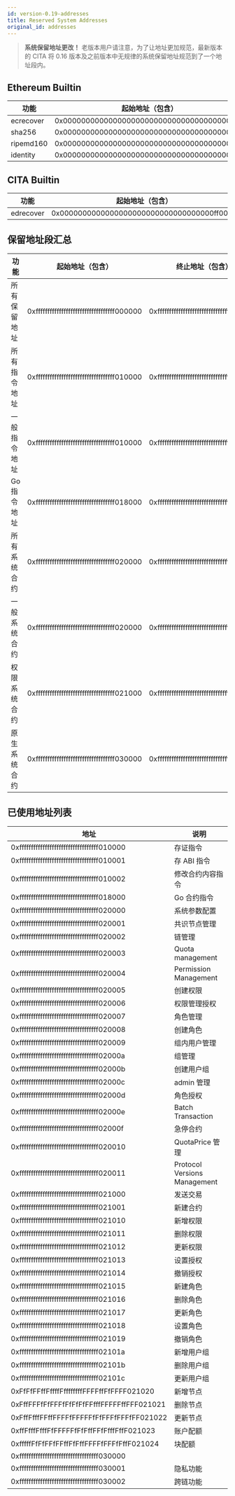 ```yaml
---
id: version-0.19-addresses
title: Reserved System Addresses
original_id: addresses
---
```

> **系统保留地址更改！** 老版本用户请注意，为了让地址更加规范，最新版本的 CITA 将 0.16 版本及之前版本中无规律的系统保留地址规范到了一个地址段内。

## Ethereum Builtin

| 功能        | 起始地址（包含）                                   |
| --------- | ------------------------------------------ |
| ecrecover | 0x0000000000000000000000000000000000000001 |
| sha256    | 0x0000000000000000000000000000000000000002 |
| ripemd160 | 0x0000000000000000000000000000000000000003 |
| identity  | 0x0000000000000000000000000000000000000004 |

## CITA Builtin

| 功能        | 起始地址（包含）                                   |
| --------- | ------------------------------------------ |
| edrecover | 0x0000000000000000000000000000000000ff0001 |

## 保留地址段汇总

| 功能      | 起始地址（包含）                                   | 终止地址（包含）                                   |
| ------- | ------------------------------------------ | ------------------------------------------ |
| 所有保留地址  | 0xffffffffffffffffffffffffffffffffff000000 | 0xffffffffffffffffffffffffffffffffffffffff |
| 所有指令地址  | 0xffffffffffffffffffffffffffffffffff010000 | 0xffffffffffffffffffffffffffffffffff01ffff |
| 一般指令地址  | 0xffffffffffffffffffffffffffffffffff010000 | 0xffffffffffffffffffffffffffffffffff0100ff |
| Go 指令地址 | 0xffffffffffffffffffffffffffffffffff018000 | 0xffffffffffffffffffffffffffffffffff018fff |
| 所有系统合约  | 0xffffffffffffffffffffffffffffffffff020000 | 0xffffffffffffffffffffffffffffffffff02ffff |
| 一般系统合约  | 0xffffffffffffffffffffffffffffffffff020000 | 0xffffffffffffffffffffffffffffffffff0200ff |
| 权限系统合约  | 0xffffffffffffffffffffffffffffffffff021000 | 0xffffffffffffffffffffffffffffffffff0210ff |
| 原生系统合约  | 0xffffffffffffffffffffffffffffffffff030000 | 0xffffffffffffffffffffffffffffffffff03ffff |

## 已使用地址列表

| 地址                                         | 说明                           |
| ------------------------------------------ | ---------------------------- |
| 0xffffffffffffffffffffffffffffffffff010000 | 存证指令                         |
| 0xffffffffffffffffffffffffffffffffff010001 | 存 ABI 指令                     |
| 0xffffffffffffffffffffffffffffffffff010002 | 修改合约内容指令                     |
| 0xffffffffffffffffffffffffffffffffff018000 | Go 合约指令                      |
| 0xffffffffffffffffffffffffffffffffff020000 | 系统参数配置                       |
| 0xffffffffffffffffffffffffffffffffff020001 | 共识节点管理                       |
| 0xffffffffffffffffffffffffffffffffff020002 | 链管理                          |
| 0xffffffffffffffffffffffffffffffffff020003 | Quota management             |
| 0xffffffffffffffffffffffffffffffffff020004 | Permission Management        |
| 0xffffffffffffffffffffffffffffffffff020005 | 创建权限                         |
| 0xffffffffffffffffffffffffffffffffff020006 | 权限管理授权                       |
| 0xffffffffffffffffffffffffffffffffff020007 | 角色管理                         |
| 0xffffffffffffffffffffffffffffffffff020008 | 创建角色                         |
| 0xffffffffffffffffffffffffffffffffff020009 | 组内用户管理                       |
| 0xffffffffffffffffffffffffffffffffff02000a | 组管理                          |
| 0xffffffffffffffffffffffffffffffffff02000b | 创建用户组                        |
| 0xffffffffffffffffffffffffffffffffff02000c | admin 管理                     |
| 0xffffffffffffffffffffffffffffffffff02000d | 角色授权                         |
| 0xffffffffffffffffffffffffffffffffff02000e | Batch Transaction            |
| 0xffffffffffffffffffffffffffffffffff02000f | 急停合约                         |
| 0xffffffffffffffffffffffffffffffffff020010 | QuotaPrice 管理                |
| 0xffffffffffffffffffffffffffffffffff020011 | Protocol Versions Management |
| 0xffffffffffffffffffffffffffffffffff021000 | 发送交易                         |
| 0xffffffffffffffffffffffffffffffffff021001 | 新建合约                         |
| 0xffffffffffffffffffffffffffffffffff021010 | 新增权限                         |
| 0xffffffffffffffffffffffffffffffffff021011 | 删除权限                         |
| 0xffffffffffffffffffffffffffffffffff021012 | 更新权限                         |
| 0xffffffffffffffffffffffffffffffffff021013 | 设置授权                         |
| 0xffffffffffffffffffffffffffffffffff021014 | 撤销授权                         |
| 0xffffffffffffffffffffffffffffffffff021015 | 新建角色                         |
| 0xffffffffffffffffffffffffffffffffff021016 | 删除角色                         |
| 0xffffffffffffffffffffffffffffffffff021017 | 更新角色                         |
| 0xffffffffffffffffffffffffffffffffff021018 | 设置角色                         |
| 0xffffffffffffffffffffffffffffffffff021019 | 撤销角色                         |
| 0xffffffffffffffffffffffffffffffffff02101a | 新增用户组                        |
| 0xffffffffffffffffffffffffffffffffff02101b | 删除用户组                        |
| 0xffffffffffffffffffffffffffffffffff02101c | 更新用户组                        |
| 0xFfFfFFffFffffFffffffffFFFFffFfFFFF021020 | 新增节点                         |
| 0xFffFFFfFfFFFfFfFfFfFFfffFFFFFffFFF021021 | 删除节点                         |
| 0xFffFfffFFffFFFFfFFFFFfFfFFFfFFFfFF021022 | 更新节点                         |
| 0xffFfffFfffFfFFFFFfFfFffFFfFfffFffF021023 | 账户配额                         |
| 0xfffffFfFfFFfFFffFfFffFFFFfFFFfFffF021024 | 块配额                          |
| 0xffffffffffffffffffffffffffffffffff030000 |                              |
| 0xffffffffffffffffffffffffffffffffff030001 | 隐私功能                         |
| 0xffffffffffffffffffffffffffffffffff030002 | 跨链功能                         |